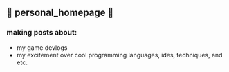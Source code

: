 ## :orange_book: personal_homepage :orange_book:
### making posts about:
- my game devlogs
- my excitement over cool programming languages, ides, techniques, and etc.
